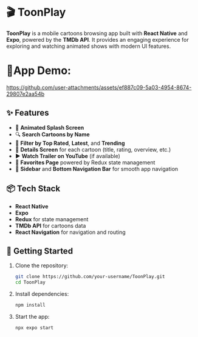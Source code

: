 # 🎬 ToonPlay

**ToonPlay** is a mobile cartoons browsing app built with **React Native** and **Expo**, 
powered by the **TMDb API**. It provides an engaging experience for exploring and watching animated shows with modern UI features.

# 📲App Demo:


https://github.com/user-attachments/assets/ef887c09-5a03-4954-8674-29807e2aa54b



## ✨ Features
- 🌈 **Animated Splash Screen**
- 🔍 **Search Cartoons by Name**
- 🎯 **Filter by Top Rated**, **Latest**, and **Trending**
- 📄 **Details Screen** for each cartoon (title, rating, overview, etc.)
- ▶️ **Watch Trailer on YouTube** (if available)
- 💖 **Favorites Page** powered by Redux state management
- 📱 **Sidebar** and **Bottom Navigation Bar** for smooth app navigation

## 📦 Tech Stack
- **React Native**
- **Expo**
- **Redux** for state management
- **TMDb API** for cartoons data
- **React Navigation** for navigation and routing

## 🚀 Getting Started

1. Clone the repository:
   ```bash
   git clone https://github.com/your-username/ToonPlay.git
   cd ToonPlay

2. Install dependencies:
   ```bash
   npm install

2. Start the app:
   ```bash
   npx expo start

